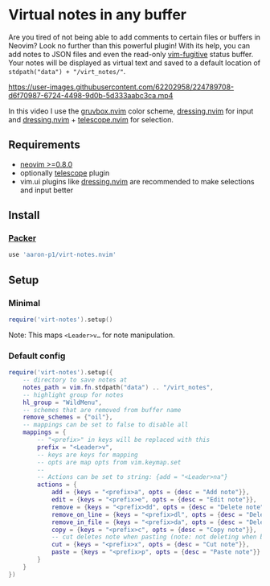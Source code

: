 # Virtual notes in any buffer

Are you tired of not being able to add comments to certain files or buffers in Neovim? Look no
further than this powerful plugin! With its help, you can add notes to JSON files and even the
read-only [vim-fugitive](https://github.com/tpope/vim-fugitive) status buffer.
Your notes will be displayed as virtual text and saved to a default location of
`stdpath("data") + "/virt_notes/"`.


https://user-images.githubusercontent.com/62202958/224789708-d6f70987-6724-4498-9d0b-5d333aabc3ca.mp4

In this video I use the [gruvbox.nvim](https://github.com/ellisonleao/gruvbox.nvim) color scheme,
[dressing.nvim](https://github.com/stevearc/dressing.nvim) for input and
[dressing.nvim](https://github.com/stevearc/dressing.nvim) +
[telescope.nvim](https://github.com/nvim-telescope/telescope.nvim) for selection.

## Requirements

- [neovim >=0.8.0](https://github.com/neovim/neovim/wiki/Installing-Neovim)
- optionally [telescope](https://github.com/nvim-telescope/telescope.nvim) plugin
- vim.ui plugins like [dressing.nvim](https://github.com/stevearc/dressing.nvim) are recommended to
  make selections and input better

## Install

### [Packer](https://github.com/wbthomason/packer.nvim)

```lua
use 'aaron-p1/virt-notes.nvim'
```

## Setup

### Minimal

```lua
require('virt-notes').setup()
```

Note: This maps `<Leader>v…` for note manipulation.

### Default config

```lua
require('virt-notes').setup({
    -- directory to save notes at
    notes_path = vim.fn.stdpath("data") .. "/virt_notes",
    -- highlight group for notes
    hl_group = "WildMenu",
    -- schemes that are removed from buffer name
    remove_schemes = {"oil"},
    -- mappings can be set to false to disable all
    mappings = {
        -- "<prefix>" in keys will be replaced with this
        prefix = "<Leader>v",
        -- keys are keys for mapping
        -- opts are map opts from vim.keymap.set
        --
        -- Actions can be set to string: {add = "<Leader>na"}
        actions = {
            add = {keys = "<prefix>a", opts = {desc = "Add note"}},
            edit = {keys = "<prefix>e", opts = {desc = "Edit note"}},
            remove = {keys = "<prefix>dd", opts = {desc = "Delete note"}},
            remove_on_line = {keys = "<prefix>dl", opts = {desc = "Delete all notes on line"}},
            remove_in_file = {keys = "<prefix>da", opts = {desc = "Delete all notes in file"}},
            copy = {keys = "<prefix>c", opts = {desc = "Copy note"}},
            -- cut deletes note when pasting (note: not deleting when buffer is unloaded)
            cut = {keys = "<prefix>x", opts = {desc = "Cut note"}},
            paste = {keys = "<prefix>p", opts = {desc = "Paste note"}}
        }
    }
})
